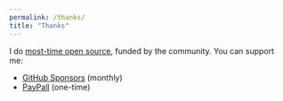 ```yaml
---
permalink: /thanks/
title: "Thanks"
---
```


I do [most-time open source](https://github.com/sponsors/el3um4s), funded by the community. You can support me:

- [GitHub Sponsors](https://github.com/sponsors/el3um4s) (monthly)
- [PayPall](https://www.paypal.com/paypalme/el3um4s) (one-time)
